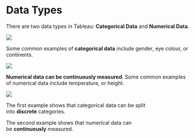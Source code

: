 # Data Types

There are two data types in Tableau: **Categorical Data** and **Numerical Data**.

![](https://miro.medium.com/max/5724/1*gDNvpQvG_BQQk6voKSxjgw.png)

Some common examples of **categorical data** include gender, eye colour, or continents.

![](https://miro.medium.com/max/4516/1*Bei386L2cuNGmvYQ2LY-aw.png)

**Numerical data can be continuously measured**. Some common examples of numerical data include temperature, or height.

![](https://miro.medium.com/max/1440/1*HNF4IGr_23zsOSUjFWJ1XQ.gif)

The first example shows that categorical data can be split into **discrete** categories.

The second example shows that numerical data can be **continuously** measured.